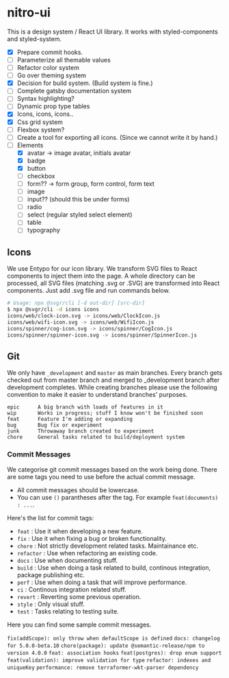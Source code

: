 # nitro-ui

This is a design system / React UI library. It works with styled-components and
styled-system.

- [x] Prepare commit hooks.
- [ ] Parameterize all themable values
- [ ] Refactor color system
- [ ] Go over theming system
- [x] Decision for build system. (Build system is fine.)
- [ ] Complete gatsby documentation system
- [ ] Syntax highlighting?
- [ ] Dynamic prop type tables
- [x] Icons, icons, icons..
- [x] Css grid system
- [ ] Flexbox system?
- [ ] Create a tool for exporting all icons. (Since we cannot write it by hand.)
- [ ] Elements
  - [x] avatar -> image avatar, initials avatar
  - [x] badge
  - [x] button
  - [ ] checkbox
  - [ ] form?? -> form group, form control, form text
  - [ ] image
  - [ ] input?? (should this be under forms)
  - [ ] radio
  - [ ] select (regular styled select element)
  - [ ] table
  - [ ] typography

## Icons

We use Entypo for our icon library. We transform SVG files to React components to
inject them into the page. A whole directory can be processed, all SVG files
(matching .svg or .SVG) are transformed into React components. Just add .svg file
and run commands below.

```bash
# Usage: npx @svgr/cli [-d out-dir] [src-dir]
$ npx @svgr/cli -d icons icons
icons/web/clock-icon.svg -> icons/web/ClockIcon.js
icons/web/wifi-icon.svg -> icons/web/WifiIcon.js
icons/spinner/cog-icon.svg -> icons/spinner/CogIcon.js
icons/spinner/spinner-icon.svg -> icons/spinner/SpinnerIcon.js
```

## Git

We only have `_development` and `master` as main branches. Every branch gets checked
out from master branch and merged to \_development branch after development completes.
While creating branches please use the following convention to make it easier to
understand branches' purposes.

```
epic      A big branch with loads of features in it
wip       Works in progress; stuff I know won't be finished soon
feat      Feature I'm adding or expanding
bug       Bug fix or experiment
junk      Throwaway branch created to experiment
chore     General tasks related to build/deployment system
```

### Commit Messages

We categorise git commit messages based on the work being done. There are some tags
you need to use before the actual commit message.

- All commit messages should be lowercase.
- You can use `()` parantheses after the tag. For example `feat(documents) : ...`.

Here's the list for commit tags:

- `feat` : Use it when developing a new feature.
- `fix` : Use it when fixing a bug or broken functionality.
- `chore` : Not strictly development related tasks. Maintainance etc.
- `refactor` : Use when refactoring an existing code.
- `docs` : Use when documenting stuff.
- `build` : Use when doing a task related to build, continous integration, package publishing etc.
- `perf` : Use when doing a task that will improve performance.
- `ci` : Continous integration related stuff.
- `revert` : Reverting some previous operation.
- `style` : Only visual stuff.
- `test` : Tasks relating to testing suite.

Here you can find some sample commit messages.

`fix(addScope): only throw when defaultScope is defined`
`docs: changelog for 5.0.0-beta.10`
`chore(package): update @semantic-release/npm to version 4.0.0`
`feat: association hooks`
`feat(postgres): drop enum support`
`feat(validation): improve validation for type`
`refactor: indexes and uniqueKey`
`performance: remove terraformer-wkt-parser dependency`
